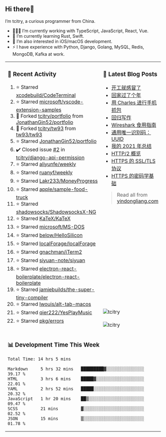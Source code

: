 ## Hi there👋

I’m tcitry, a curious programmer from China.

- 👨🏻‍💻 I’m currently working with TypeScript, JavaScript, React, Vue.
- 🌱 I’m currently learning Rust, Swift.
- 🔭 I’m also interested in iOS/macOS development.
- ⚡ I have experience with Python, Django, Golang, MySQL, Redis, MongoDB, Kafka at work.

<table width="960px">
<tr>
<td valign="top" rowspan="3" width="450px">

### 🚀 Recent Activity

<!--RECENT_ACTIVITY:start-->
1. ⭐ Starred [xcodebuild/CodeTerminal](https://github.com/xcodebuild/CodeTerminal)
2. ⭐ Starred [microsoft/vscode-extension-samples](https://github.com/microsoft/vscode-extension-samples)
3. 🔱 Forked [tcitry/portfolio](https://github.com/tcitry/portfolio) from [JonathanGin52/portfolio](https://github.com/JonathanGin52/portfolio)
4. 🔱 Forked [tcitry/tw93](https://github.com/tcitry/tw93) from [tw93/tw93](https://github.com/tw93/tw93)
5. ⭐ Starred [JonathanGin52/portfolio](https://github.com/JonathanGin52/portfolio)
6. ✔️ Closed issue [#2](https://github.com/tcitry/django-api-permission/issues/2) in [tcitry/django-api-permission](https://github.com/tcitry/django-api-permission)
7. ⭐ Starred [aliyunfe/weekly](https://github.com/aliyunfe/weekly)
8. ⭐ Starred [ruanyf/weekly](https://github.com/ruanyf/weekly)
9. ⭐ Starred [Lakr233/MoneyProgress](https://github.com/Lakr233/MoneyProgress)
10. ⭐ Starred [apple/sample-food-truck](https://github.com/apple/sample-food-truck)
11. ⭐ Starred [shadowsocks/ShadowsocksX-NG](https://github.com/shadowsocks/ShadowsocksX-NG)
12. ⭐ Starred [KaTeX/KaTeX](https://github.com/KaTeX/KaTeX)
13. ⭐ Starred [microsoft/MS-DOS](https://github.com/microsoft/MS-DOS)
14. ⭐ Starred [below/HelloSilicon](https://github.com/below/HelloSilicon)
15. ⭐ Starred [localForage/localForage](https://github.com/localForage/localForage)
16. ⭐ Starred [gnachman/iTerm2](https://github.com/gnachman/iTerm2)
17. ⭐ Starred [siyuan-note/siyuan](https://github.com/siyuan-note/siyuan)
18. ⭐ Starred [electron-react-boilerplate/electron-react-boilerplate](https://github.com/electron-react-boilerplate/electron-react-boilerplate)
19. ⭐ Starred [jamiebuilds/the-super-tiny-compiler](https://github.com/jamiebuilds/the-super-tiny-compiler)
20. ⭐ Starred [lwouis/alt-tab-macos](https://github.com/lwouis/alt-tab-macos)
21. ⭐ Starred [qier222/YesPlayMusic](https://github.com/qier222/YesPlayMusic)
22. ⭐ Starred [pkg/errors](https://github.com/pkg/errors)
<!--RECENT_ACTIVITY:end-->

</td>
<td valign="top">

### 📝 Latest Blog Posts

<!-- BLOG-POST-LIST:START -->
- [开工就感冒了](https://yindongliang.com/posts/catch-a-cold-when-start-work/)
- [回家过了个年](https://yindongliang.com/posts/this-year-go-home/)
- [用 Charles 进行手机抓包](https://yindongliang.com/posts/use-charles-capture-package-on-mobile/)
- [回归写作](https://yindongliang.com/posts/back-to-writing/)
- [Wireshark 食用指南](https://yindongliang.com/posts/wireshark-usage/)
- [通用唯一识别码：UUID](https://yindongliang.com/posts/intro-uuid/)
- [我的 2021 年总结](https://yindongliang.com/posts/review-2021/)
- [HTTP/2 概览](https://yindongliang.com/posts/http2-101/)
- [HTTPS 的 SSL/TLS 协议](https://yindongliang.com/posts/https-ssl-tls-protocol/)
- [HTTPS 的密码学基础](https://yindongliang.com/posts/https-algorithems/)
<!-- BLOG-POST-LIST:END -->

> Read all from [yindongliang.com](https://yindongliang.com)

</td>
</tr>
<tr><td><img align="center" src="https://github-readme-stats.vercel.app/api?username=tcitry&show_icons=true&locale=en" alt="tcitry" /></td></tr>
<tr><td><img align="center" src="https://github-readme-streak-stats.herokuapp.com/?user=tcitry&" alt="tcitry" /></td></tr>
<tr>
<td valign="top" colspan="2">

### 📊 Development Time This Week

<!--START_SECTION:waka-->

```text
Total Time: 14 hrs 5 mins

Markdown     5 hrs 32 mins   █████████▓░░░░░░░░░░░░░░░   39.17 %
HTML         3 hrs 6 mins    █████▓░░░░░░░░░░░░░░░░░░░   22.01 %
YAML         2 hrs 52 mins   █████░░░░░░░░░░░░░░░░░░░░   20.32 %
JavaScript   1 hr 20 mins    ██▒░░░░░░░░░░░░░░░░░░░░░░   09.47 %
SCSS         21 mins         ▓░░░░░░░░░░░░░░░░░░░░░░░░   02.52 %
JSON         15 mins         ▒░░░░░░░░░░░░░░░░░░░░░░░░   01.78 %
```

<!--END_SECTION:waka-->

</td>
</tr>

</table>
